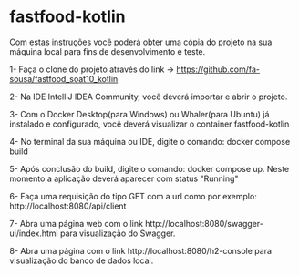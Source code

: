 # fastfood-kotlin

Com estas instruções você poderá obter uma cópia do projeto na sua máquina local para fins de desenvolvimento e teste.

1- Faça o clone do projeto através do link -> https://github.com/fa-sousa/fastfood_soat10_kotlin

2- Na IDE IntelliJ IDEA Community, você deverá importar e abrir o projeto.

3- Com o Docker Desktop(para Windows) ou Whaler(para Ubuntu) já instalado e configurado, você deverá visualizar o container fastfood-kotlin

4- No terminal da sua máquina ou IDE, digite o comando: docker compose build

5- Após conclusão do build, digite o comando: docker compose up. Neste momento a aplicação deverá aparecer com status "Running"

6- Faça uma requisição do tipo GET com a url como por exemplo: http://localhost:8080/api/client

7- Abra uma página web com o link http://localhost:8080/swagger-ui/index.html para visualização do Swagger.

8- Abra uma página com o link http://localhost:8080/h2-console para visualização do banco de dados local.